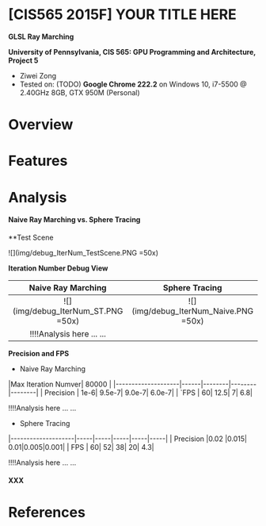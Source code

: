 # [CIS565 2015F] YOUR TITLE HERE

**GLSL Ray Marching**

**University of Pennsylvania, CIS 565: GPU Programming and Architecture, Project 5**

* Ziwei Zong
* Tested on: (TODO) **Google Chrome 222.2** on
  Windows 10, i7-5500 @ 2.40GHz 8GB, GTX 950M (Personal)

Overview
========================


Features
========================


Analysis
========================

#### Naive Ray Marching vs. Sphere Tracing

**Test Scene

![](img/debug_IterNum_TestScene.PNG =50x)

**Iteration Number Debug View**

|Naive Ray Marching					|Sphere Tracing
|:---------------------------------:|:---------------------------------------:
|![](img/debug_IterNum_ST.PNG =50x)	|![](img/debug_IterNum_Naive.PNG =50x)
| !!!!Analysis here ... ...

**Precision and FPS**

* Naive Ray Marching

|Max Iteration Numver|				80000			   |
|--------------------|------|--------|--------|--------|
|		Precision	 |  1e-6|  9.5e-7|  9.0e-7|  6.0e-7|
|		`FPS		 |    60|    12.5|       7|     6.8|

!!!!Analysis here ... ...

* Sphere Tracing

|--------------------|-----|-----|-----|-----|-----|
|		Precision	 |0.02 |0.015| 0.01|0.005|0.001|
|   FPS				 |   60|   52|   38|   20|  4.3|

!!!!Analysis here ... ...

#### XXX

References
========================
